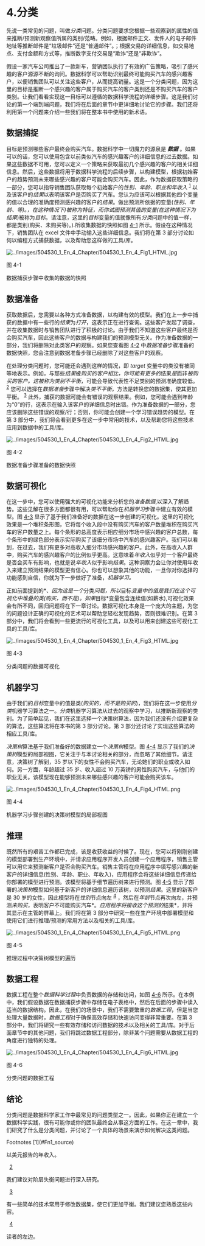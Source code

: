 # 4.分类

先说一类常见的问题，叫做*分类*问题。分类问题要求您根据一些观察到的属性的值来推断/预测新观察值所属的类别/范畴。例如，根据邮件正文、发件人的电子邮件地址等推断邮件是“垃圾邮件”还是“普通邮件”。；根据交易的详细信息，如交易地点、支付金额和方式等，推断数字支付交易是“欺诈”还是“非欺诈”。

假设一家汽车公司推出了一款新车，营销团队执行了有效的广告策略，吸引了感兴趣的客户源源不断的询问。数据科学可以帮助识别最终可能购买汽车的感兴趣客户，以便销售团队可以关注这些客户，从而提高销量。这是一个分类问题，因为这里的目标是推断一个感兴趣的客户属于购买汽车的客户类别还是不购买汽车的客户类别。让我们看看实现这一目标可以遵循的数据科学流程的详细步骤。这是我们讨论的第一个端到端问题，我们将在后面的章节中更详细地讨论它的步骤。我们还将利用第一个问题来介绍一些我们将在整本书中使用的新术语。

## 数据捕捉

目标是预测哪些客户最终会购买汽车。数据科学中一切魔力的源泉是 ***数据*** 。如果可以的话，您可以使用包含以前类似汽车的感兴趣客户的详细信息的过去数据。如果这些数据不可用，您可以定义一个策略来获取最初几个感兴趣的客户的相关详细信息。然后，这些数据将用于数据科学流程的后续步骤，以构建模型，根据初始客户的趋势预测未来哪些感兴趣的客户可能会购买汽车。因此，作为数据获取策略的一部分，您可以指导销售团队获取每个初始客户的*性别、年龄、职业和年收入* <sup>[1](#Fn1)</sup> 以及该客户的*结果*以表明该客户是否购买了汽车。您认为应该可以根据其他四个变量的值以合理的准确度预测感兴趣的客户的*结果*。做出预测所依据的变量(*性别、年龄、*等)。，在这种情况下)被称为*特征，*而你试图预测其值的变量(在这种情况下为*结果*)被称为*目标*。请注意，这里的*目标*变量的值就像所有*分类*问题中的值一样，都是类别(购买、未购买等)。).所收集数据的快照如图 [4-1](#Fig1) 所示。假设在这种情况下，销售团队在 excel 文件中手动输入这些详细信息。我们将在第 3 部分讨论如何以编程方式捕获数据，以及帮助您这样做的工具/库。

![../images/504530_1_En_4_Chapter/504530_1_En_4_Fig1_HTML.jpg](../images/504530_1_En_4_Chapter/504530_1_En_4_Fig1_HTML.jpg)

图 4-1

数据捕获步骤中收集的数据的快照

## 数据准备

获取数据后，您需要以各种方式准备数据，以构建有效的模型。我们在上一步中捕获的数据中有一些行的*结果*为*打开*，这表示正在进行查询。这些客户发起了调查，并在收集数据时与销售团队进行了积极的讨论。由于我们不知道这些客户最终是否会购买汽车，因此这些客户的数据与构建我们的预测模型无关。作为准备数据的一部分，我们将删除对此类客户的观察。如果您查看图 [4-2](#Fig2) 中*数据准备*步骤准备的数据快照，您会注意到数据准备步骤已经删除了对这些客户的观察。

在处理分类问题时，您可能还会遇到这样的情况，即 *target* 变量中的类没有被同等地表示。例如，与那些*结果*被*购买的客户相比，你可能有更多的*结果*是*而非*被购买的客户。*这被称为*类别不平衡*，可能会导致代表性不足类别的预测准确度较低。 <sup>[2](#Fn2)</sup> 您可以选择在*数据准备*步骤中解决*类不平衡*，方法是转换您的数据集，使其更加平衡。 <sup>[3](#Fn3)</sup> 此外，捕获的数据可能会有错误的观察结果。例如，您可能会遇到年龄为“0”的行，这表示在输入该客户的详细信息时出错。作为准备数据的一部分，您应该删除这些错误的观察/行；否则，你可能会创建一个学习错误趋势的模型。在第 3 部分中，我们将会看到更多在这一步中常用的技术，以及帮助您将这些技术应用到数据中的工具/库。

![../images/504530_1_En_4_Chapter/504530_1_En_4_Fig2_HTML.jpg](../images/504530_1_En_4_Chapter/504530_1_En_4_Fig2_HTML.jpg)

图 4-2

数据准备步骤准备的数据快照

## 数据可视化

在这一步中，您可以使用强大的可视化功能来分析您的*准备数据*,以深入了解趋势。这些见解在很多方面都很有用，可以帮助你在*机器学习*步骤中建立有效的模型。图 [4-3](#Fig3) 显示了基于我们准备好的数据在这一步创建的可视化。这里的可视化效果是一个堆积条形图，它将每个收入段中没有购买汽车的客户数量堆积在购买汽车的客户数量之上。每个条形的总高度表示相应细分市场中感兴趣的客户总数，每个条形中的绿色部分表示实际购买了该细分市场中汽车的感兴趣客户。我们可以看到，在过去，我们有更多对高收入细分市场感兴趣的客户。此外，在高收入人群中，购买汽车的感兴趣客户的比例似乎更高。这意味着*年收入*似乎对一个客户最终是否会买车有影响，也就是说*年收入*似乎影响*结果*。这种洞察力会让你对使用年收入来建立预测结果的模型更有信心。你也可以想象其他的功能，一旦你对你选择的功能感到自信，你就为下一步做好了准备，*机器学习。*

正如前面提到的*、*因为这是一个*分类*问题，所以*目标*变量中的值是我们在这个可视化中堆叠的类(*购买，而不是*)。如果*目标*变量包含连续值(如薪水),可视化效果会有所不同，回归问题将在下一章讨论。数据可视化本身是一个庞大的主题，为您的问题设计正确的可视化的艺术可以帮助您轻松发现趋势，否则很难识别。在第 3 部分中，我们将会看到一些更流行的可视化工具，以及可以用来创建这些可视化工具的工具/库。

![../images/504530_1_En_4_Chapter/504530_1_En_4_Fig3_HTML.jpg](../images/504530_1_En_4_Chapter/504530_1_En_4_Fig3_HTML.jpg)

图 4-3

分类问题的数据可视化

## 机器学习

由于我们的*目标*变量中的值是类(*购买的，而不是购买的*)，我们将在这一步使用*分类*机器学习算法之一。*分类*机器学习算法从过去的观察中学习，以推断新观察的类别。为了简单起见，我们在这里选择一个决策树算法，因为我们还没有介绍更复杂的算法，这些算法将在本书的第 3 部分讨论。第 3 部分还讨论了实现这些算法的相应工具/库。

*决策树*算法基于我们准备好的数据建立一个*决策树*模型。图 [4-4](#Fig4) 显示了我们的*决策树*模型的局部视图，它关注于与本讨论相关的部分，而忽略了其他细节。请注意，决策树了解到，35 岁以下的女性不会购买汽车，无论她们的职业或收入如何。另一方面，年龄超过 35 岁、收入超过 10 万英镑的男性购买汽车，与他们的职业无关。该模型现在能够预测未来哪些感兴趣的客户可能会购买该车。

![../images/504530_1_En_4_Chapter/504530_1_En_4_Fig4_HTML.png](../images/504530_1_En_4_Chapter/504530_1_En_4_Fig4_HTML.png)

图 4-4

机器学习步骤创建的决策树模型的局部视图

## 推理

既然所有的艰苦工作都已完成，该是收获收益的时候了。现在，您可以将刚刚创建的模型部署到生产环境中，并请求应用程序开发人员创建一个应用程序，销售主管可以用它来预测新客户是否会购买汽车。销售主管将在应用程序中填写感兴趣的新客户的详细信息(性别、年龄、职业、年收入)，应用程序会将这些详细信息传递给你部署的模型进行预测。该模型将基于细节遍历树来进行预测。图 [4-5](#Fig5) 显示了部署的*决策树*模型如何基于新客户的详细信息遍历该树，以预测*结果*。这里的新客户是 30 岁的女性，因此模型将在*性别*节点向左 <sup>[4](#Fn4)</sup> ，然后在*年龄*节点再次向左，并预测*未购买*，表明客户不可能购买汽车*。*应用程序将接收这个预测的*结果*，并将其显示在主管的屏幕上。我们将在第 3 部分中研究一些在生产环境中部署模型和使用它们进行推理/预测的常用方法以及相关的工具/库。

![../images/504530_1_En_4_Chapter/504530_1_En_4_Fig5_HTML.png](../images/504530_1_En_4_Chapter/504530_1_En_4_Fig5_HTML.png)

图 4-5

推理过程中决策树模型的遍历

## 数据工程

数据工程在整个*数据科学过程*中负责数据的存储和访问，如图 [4-6](#Fig6) 所示。在本例中，我们假设数据在数据捕获步骤中存储在电子表格中，然后在后面的步骤中读入适当的数据结构。因此，在我们的场景中，我们不需要繁重的*数据工程*，但是当您处理大量数据时，*数据工程*对于确保高效存储和快速访问变得非常重要。在第 3 部分中，我们将研究一些有效存储和访问数据的技术以及相关的工具/库。对于后面章节中的其他问题，我们将跳过数据工程部分，除非某个问题需要从数据工程的角度进行独特的处理。

![../images/504530_1_En_4_Chapter/504530_1_En_4_Fig6_HTML.jpg](../images/504530_1_En_4_Chapter/504530_1_En_4_Fig6_HTML.jpg)

图 4-6

分类问题的数据工程

## 结论

分类问题是数据科学家工作中最常见的问题类型之一。因此，如果你正在建立一个数据科学实践，很有可能你或你的团队最终会从事这方面的工作。在这一章中，我们研究了什么是分类问题，并讨论了一个具体的场景来演示如何解决这类问题。

<aside aria-label="Footnotes" class="FootnoteSection" epub:type="footnotes">Footnotes [1](#Fn1_source)

以美元报告的年收入。

  [2](#Fn2_source)

我们建议对阶层失衡问题进行深入研究。

  [3](#Fn3_source)

有一些简单的技术常用于修改数据集，使它们更加平衡。我们建议您熟悉这些内容。

  [4](#Fn4_source)

读者的左边。

 </aside>